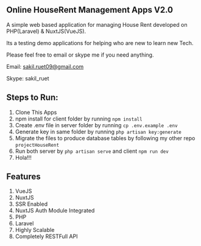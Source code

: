 ## Online HouseRent Management Apps V2.0

A simple web based application for managing House Rent developed on PHP(Laravel) & NuxtJS(VueJS).

Its a testing demo applications for helping who are new to learn new Tech.

Please feel free to email or skype me if you need anything.

Email: sakil.ruet09@gmail.com

Skype: sakil_ruet

## Steps to Run:

1. Clone This Apps
2. npm install for client folder by running `npm install`
3. Create .env file in server folder by running `cp .env.example .env`
4. Generate key in same folder by running `php artisan key:generate`
5. Migrate the files to produce database tables by following my other repo `projectHouseRent`
6. Run both server by `php artisan serve` and client `npm run dev`
7. Hola!!!

## Features

1. VueJS
2. NuxtJS
3. SSR Enabled
4. NuxtJS Auth Module Integrated
5. PHP
6. Laravel
7. Highly Scalable
8. Completely RESTFull API

